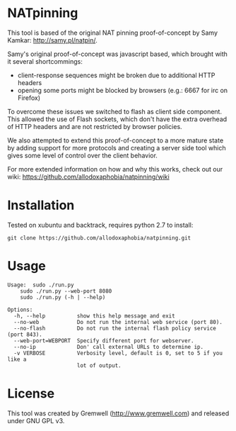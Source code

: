 NATpinning
===============
This tool is based of the original NAT pinning proof-of-concept by Samy Kamkar: http://samy.pl/natpin/.

Samy's original proof-of-concept was javascript based, which brought with it several shortcommings:

* client-response sequences might be broken due to additional HTTP headers
* opening some ports might be blocked by browsers (e.g.: 6667 for irc on Firefox)

To overcome these issues we switched to flash as client side component. This allowed the use of Flash sockets, which don't have the extra overhead of HTTP headers and are not restricted by browser policies. 

We also attempted to extend this proof-of-concept to a more mature state by adding support for more protocols and creating a server side tool which gives some level of control over the client behavior.

For more extended information on how and why this works, check out our wiki: https://github.com/allodoxaphobia/natpinning/wiki


Installation
==============
Tested on xubuntu and backtrack, requires python 2.7
to install:
```
git clone https://github.com/allodoxaphobia/natpinning.git
```


Usage
==============
```
Usage:  sudo ./run.py
	sudo ./run.py --web-port 8080
	sudo ./run.py (-h | --help)

Options:
  -h, --help          show this help message and exit
  --no-web            Do not run the internal web service (port 80).
  --no-flash          Do not run the internal flash policy service (port 843).
  --web-port=WEBPORT  Specify different port for webserver.
  --no-ip             Don' call external URLs to determine ip.
  -v VERBOSE          Verbosity level, default is 0, set to 5 if you like a
                      lot of output.
```

License
==============
This tool was created by Gremwell (http://www.gremwell.com) and released under GNU GPL v3. 
